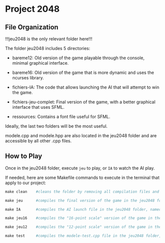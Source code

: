 # Project 2048
## File Organization

!!!jeu2048 is the only relevant folder here!!!

The folder jeu2048 includes 5 directories:

- bareme12: Old version of the game playable through the console, minimal graphical interface.

- bareme16: Old version of the game that is more dynamic and uses the ncurses library.

- fichiers-IA: The code that allows launching the AI that will attempt to win the game.

- fichiers-jeu-complet: Final version of the game, with a better graphical interface that uses SFML.

- ressources: Contains a font file useful for SFML.

Ideally, the last two folders will be the most useful.

modele.cpp and modele.hpp are also located in the jeu2048 folder and are accessible by all other .cpp files.

## How to Play
Once in the jeu2048 folder, execute `jeu` to play, or `IA` to watch the AI play.

If needed, here are some Makefile commands to execute in the terminal that apply to our project:


```Makefile
make clean    #cleans the folder by removing all compilation files and executable files

make jeu      #compiles the final version of the game in the jeu2048 folder, named "jeu"

make IA       #compiles the AI launch file in the jeu2048 folder, named "IA"

make jeu16    #compiles the "16-point scale" version of the game in the jeu2048 folder, named "jeu16"

make jeu12    #compiles the "12-point scale" version of the game in the jeu2048 folder, named "jeu12"

make test     #compiles the modele-test.cpp file in the jeu2048 folder, named "test"
```